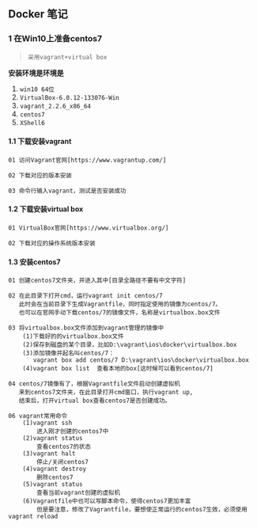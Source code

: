 ## Docker 笔记

### 1 在Win10上准备centos7

> `采用vagrant+virtual box`

**安装环境是环境是**

1. `win10 64位`
2. `VirtualBox-6.0.12-133076-Win`
3. `vagrant_2.2.6_x86_64`
4. `centos7`
5. `XShell6`

#### 1.1 下载安装vagrant

```
01 访问Vagrant官网[https://www.vagrantup.com/]

02 下载对应的版本安装

03 命令行输入vagrant，测试是否安装成功
```

#### 1.2 下载安装virtual box

````
01 VirtualBox官网[https://www.virtualbox.org/]

02 下载对应的操作系统版本安装
````

#### 1.3 安装centos7

```
01 创建centos7文件夹，并进入其中[目录全路径不要有中文字符]

02 在此目录下打开cmd，运行vagrant init centos/7
   此时会在当前目录下生成Vagrantfile，同时指定使用的镜像为centos/7。
   也可以在官网手动下载centos/7的镜像文件，名称是virtualbox.box文件

03 将virtualbox.box文件添加到vagrant管理的镜像中
	(1)下载好的的virtualbox.box文件
    (2)保存到磁盘的某个目录，比如D:\vagrant\ios\docker\virtualbox.box
    (3)添加镜像并起名叫centos/7：
       vagrant box add centos/7 D:\vagrant\ios\docker\virtualbox.box
    (4)vagrant box list  查看本地的box[这时候可以看到centos/7]

04 centos/7镜像有了，根据Vagrantfile文件启动创建虚拟机
   来到centos7文件夹，在此目录打开cmd窗口，执行vagrant up, 
   结束后，打开virtual box查看centos7是否创建成功。
	
06 vagrant常用命令
	(1)vagrant ssh    
    	进入刚才创建的centos7中
    (2)vagrant status
    	查看centos7的状态
    (3)vagrant halt
    	停止/关闭centos7
    (4)vagrant destroy
    	删除centos7
    (5)vagrant status
    	查看当前vagrant创建的虚拟机
    (6)Vagrantfile中也可以写脚本命令，使得centos7更加丰富
    	但是要注意，修改了Vagrantfile，要想使正常运行的centos7生效，必须使用vagrant reload
```


